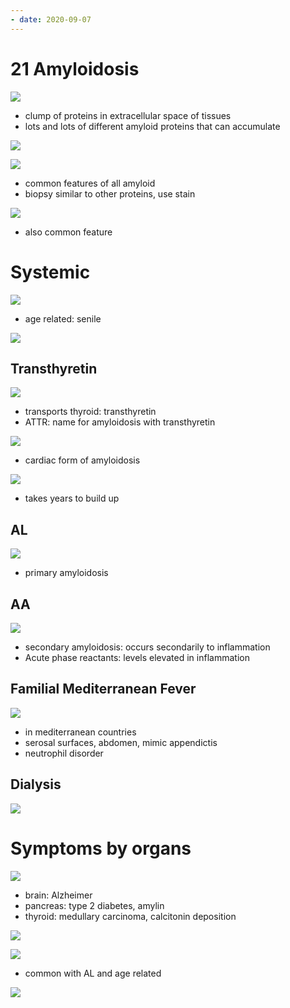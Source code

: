 ```yaml
---
- date: 2020-09-07
---
```


# 21 Amyloidosis

<!-- amyloid localized vs amyloidosis.. -->

![](https://photos.thisispiggy.com/file/wikiFiles/0Bi3wfR.jpg)

- clump of proteins in extracellular space of tissues
- lots and lots of different amyloid proteins that can accumulate

![](https://photos.thisispiggy.com/file/wikiFiles/NxF4Dpv.jpg)

<!-- amyloid histology, structure.. -->

![](https://photos.thisispiggy.com/file/wikiFiles/avLcqjo.jpg)

- common features of all amyloid
- biopsy similar to other proteins, use stain

![](https://photos.thisispiggy.com/file/wikiFiles/GnVkRre.jpg)

- also common feature

# Systemic

<!-- systemic amyloidosis types.. -->

![](https://photos.thisispiggy.com/file/wikiFiles/SsZTLY8.jpg)

- age related: senile

![](https://photos.thisispiggy.com/file/wikiFiles/mYfyj8r.jpg)

## Transthyretin

<!-- transthyretin function, amyloidosis problem.. -->

![](https://photos.thisispiggy.com/file/wikiFiles/j3Yds85.jpg)

- transports thyroid: transthyretin
- ATTR: name for amyloidosis with transthyretin

![](https://photos.thisispiggy.com/file/wikiFiles/wKnEZxB.jpg)

- cardiac form of amyloidosis

![](https://photos.thisispiggy.com/file/wikiFiles/ap9QEXh.jpg)

- takes years to build up

## AL

<!-- AL amyloidosis aka, cause, diagnosis, treatment.. -->

![](https://photos.thisispiggy.com/file/wikiFiles/CAFHsEW.jpg)

- primary amyloidosis

## AA

<!-- AA amyloidosis aka, cause.. -->

![](https://photos.thisispiggy.com/file/wikiFiles/TubtgX3.jpg)

- secondary amyloidosis: occurs secondarily to inflammation
- Acute phase reactants: levels elevated in inflammation

## Familial Mediterranean Fever

<!-- familial mediterranean fever is, pathogenesis, symptoms, cause of death, treatment.. -->

![](https://photos.thisispiggy.com/file/wikiFiles/EyDuw3O.jpg)

- in mediterranean countries
- serosal surfaces, abdomen, mimic appendictis
- neutrophil disorder

## Dialysis

<!-- dialysis related amyloidosis pathogenesis, symptoms.. -->

![](https://photos.thisispiggy.com/file/wikiFiles/L3ZzgBy.jpg)

# Symptoms by organs

<!-- amyloidosis symptoms by organs.. -->

![](https://photos.thisispiggy.com/file/wikiFiles/jhPqeQj.jpg)

- brain: Alzheimer
- pancreas: type 2 diabetes, amylin
- thyroid: medullary carcinoma, calcitonin deposition

![](https://photos.thisispiggy.com/file/wikiFiles/xEsMeCO.jpg)

![](https://photos.thisispiggy.com/file/wikiFiles/dYC58Mw.jpg)

- common with AL and age related

![](https://photos.thisispiggy.com/file/wikiFiles/88cF4tg.jpg)
